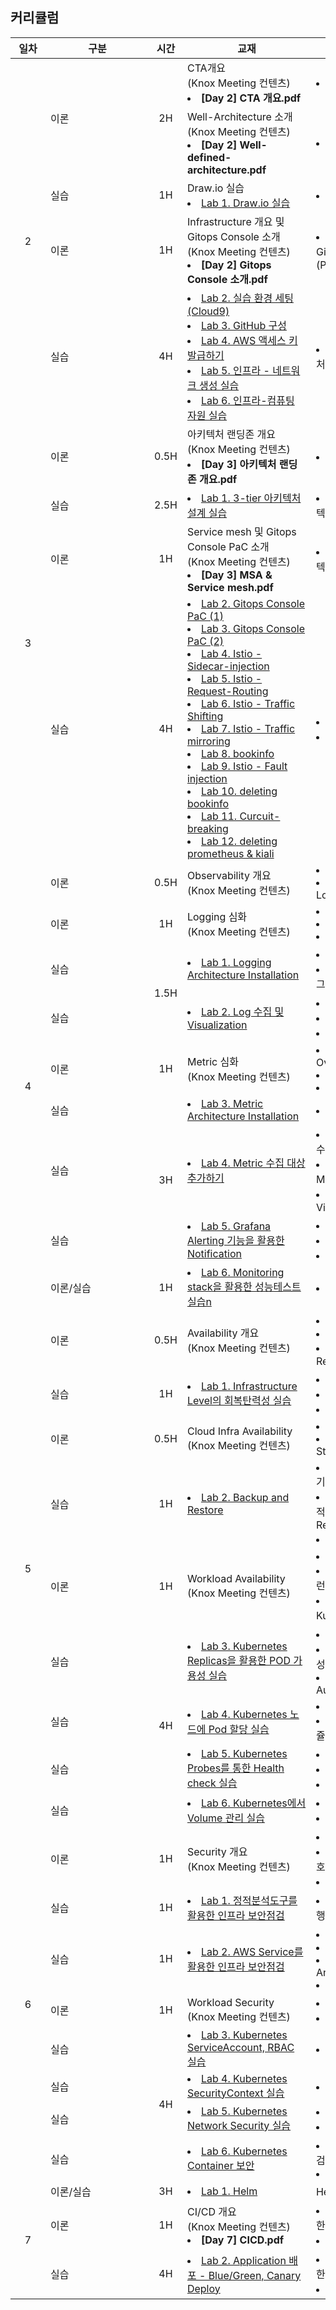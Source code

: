 ## 커리큘럼

<table>
<thead>
  <tr>
    <th style="min-width: 40px;">일차</th>
    <th style="min-width: 150px;">구분</th>
    <th style="min-width: 30px;">시간</th>
    <th style="min-width: 190px;">교재</th>
    <th>학습 목표</th>
  </tr>
</thead>
<tbody>
<!--2일차 -->
  <tr>
    <td rowspan="5"><center>2</td>
    <td rowspan="2">이론</td>
    <td rowspan="2"><center>2H</td>
    <td>
      CTA개요<br>(Knox Meeting 컨텐츠)
      <li><b>[Day 2] CTA 개요.pdf</b></li>
    </td>
    <td>
      <li>CTA개요</li>
    </td>
  </tr>
    <tr>
    <td>
      Well-Architecture 소개<br>(Knox Meeting 컨텐츠)
      <li><b>[Day 2] Well-defined-architecture.pdf</b></li>
    </td>
    <td>
      <li>Well-Architecture 소개</li>
    </td>

  </tr>
  </tr>
    <tr>
    <td>실습</td>
    <td><center>1H</td>
    <td>
      Draw.io 실습
      <li><a href="./docs/2-1-draw.io.md">Lab 1. Draw.io 실습</a></li>
    </td>
    <td>
      <li>Draw.io 실습</li>
    </td>

  </tr>
  </tr>
    <tr>
    <td>이론</td>
    <td><center>1H</td>
    <td>
      Infrastructure 개요 및 Gitops Console 소개<br>(Knox Meeting 컨텐츠)
      <br>
      <li><b>[Day 2] Gitops Console 소개.pdf</b></li>
    </td>
    <td>
      <li>Infrastructure 개요 및 Gitops Console 소개(Pipeline)</li>
    </td>
  </tr>
  </tr>
    <tr>
    <td>실습</td>
    <td><center>4H</td>
    <td>
      <li><a href="./docs/2-2-cloud9-guide.md">Lab 2. 실습 환경 세팅(Cloud9)</a></li>
      <li><a href="./docs/2-3-github-setting.md">Lab 3. GitHub 구성</a></li>
      <li><a href="./docs/2-4-AWS-access-key.md">Lab 4. AWS 액세스 키 발급하기</a></li>
      <li><a href="./docs/2-5-network-resource.md">Lab 5. 인프라 - 네트워크 생성 실습</a></li>
      <li><a href="./docs/2-6-computing-resource.md">Lab 6. 인프라-컴퓨팅 자원 실습</a></li>
    </td>
    <td>
      <li>모듈 기반의 인프라 아키텍처 설계 및 구축</li>
    </td>
  </tr>
<!--2일차 끝-->
<!--3일차 -->
  <tr>
    <td rowspan="4"><center>3</td>
    <td >이론</td>
    <td ><center>0.5H</td>
    <td>
      아키텍처 랜딩존 개요<br>(Knox Meeting 컨텐츠)
      <br>
      <li><b>[Day 3] 아키텍처 랜딩존 개요.pdf</b></li>
    </td>
    <td>
      <li>아키텍처 랜딩존 개요</li>
    </td>
  </tr>
  <tr>
    <td >실습</td>
    <td ><center>2.5H</td>
    <td>
      <li><a href="./docs/3-1-Landing-zone-PipelineCatalog.md">Lab 1. 3-tier 아키텍처 설계 실습</a></li>
    </td>
    <td>
      <li>랜딩존 기반의 인프라 아키텍처 설계 및 구축</li>
    </td>
  </tr>
  <tr>
    <td >이론</td>
    <td ><center>1H</td>
    <td>
      Service mesh 및 Gitops Console PaC 소개<br>(Knox Meeting 컨텐츠)
      <li><b>[Day 3] MSA & Service mesh.pdf</b></li>
    </td>
    <td>
      <li>Cloud-native 플랫폼 아키텍처 설계 및 구축</li>
    </td>

  </tr>
  <tr>
    <td >실습</td>
    <td ><center>4H</td>
    <td>
      <li><a href="./docs/3-2-pac-1-istio-install.md">Lab 2. Gitops Console PaC (1)</a></li>
      <li><a href="./docs/3-3-pac-2-prometheus-kiali.md">Lab 3. Gitops Console PaC (2)</a></li>
      <li><a href="./docs/3-4-istio-sidecar-injection.md">Lab 4. Istio - Sidecar-injection</a></li>
      <li><a href="./docs/3-5-istio-Request-routing.md">Lab 5. Istio - Request-Routing</a></li>
      <li><a href="./docs/3-6-istio-traffic-shifting.md">Lab 6. Istio - Traffic Shifting</a></li>
      <li><a href="./docs/3-7-istio-mirroring.md">Lab 7. Istio - Traffic mirroring</a></li>
      <li><a href="./docs/3-8-bookinfo-app.md">Lab 8. bookinfo</a></li>
      <li><a href="./docs/3-9-fault-injection-with-bookinfo.md">Lab 9. Istio - Fault injection</a></li>
      <li><a href="./docs/3-10-bookinfo-delete.md">Lab 10. deleting bookinfo</a></li>
      <li><a href="./docs/3-11-curcuit-breaking.md">Lab 11. Curcuit-breaking</a></li>
      <li><a href="./docs/3-12-kiali-prometheus-delete.md">Lab 12. deleting prometheus & kiali</a></li>
    </td>
    <td>
      <li>GitOps Console PaC 실습</li>
      <li>Service Mesh 실습</li>
    </td>

  </tr>
<!-- 3일차 끝-->
<!-- 4일차 -->
  <tr>
    <td rowspan="9"><center>4</td>
    <td>이론</td>
    <td><center>0.5H</td>
    <td>
      Observability 개요<br>(Knox Meeting 컨텐츠)
    </td>
    <td>
      <li>Observability Wrap-up</li>
      <li>Logging/Monitoring/Tracing</li>
    </td>
  </tr>
  <tr>
    <td>이론</td>
    <td><center>1H</td>
    <td>
      Logging 심화<br>(Knox Meeting 컨텐츠)
    </td>
    <td>
      <li>Logging Architecture</li>
      <li>Fluentbit</li>
      <li>Opensearch</li>
    </td>
  </tr>
  <tr>
    <td>실습</td>
    <td rowspan="2"><center>1.5H</td>
    <td>
      <li><a href="./docs/4-1-Logging_Architecture.md">Lab 1. Logging Architecture Installation</a></li>
    </td>
    <td>
      <li>Logging Stack 설치</li>
      <li>Opensearch에서 수집된 로그 확인</li>
    </td>
  </tr>
  <tr>
    <td>실습</td>
    <td>
      <li><a href="./docs/4-2-Log_Collection_Visualization.md">Lab 2. Log 수집 및 Visualization</a></li>
    </td>
    <td>
      <li>Plain Text 기반 로그 수집</li>
      <li>JSON Type 로그 수집</li>
      <li>Dashboard 생성</li>
    </td>
  </tr>
  <tr>
    <td>이론</td>
    <td><center>1H</td>
    <td>
      Metric 심화<br>(Knox Meeting 컨텐츠)
    </td>
    <td>
      <li>Monitoring Stack Overview</li>
      <li>Exporters</li>
      <li>Metrics & PromQL</li>
    </td>
  </tr>
  <tr>
    <td>실습</td>
    <td rowspan="3"><center>3H</td>
    <td>
      <li><a href="./docs/4-3-Metric_Architecture.md">Lab 3. Metric Architecture Installation</a></li>
    </td>
    <td>
      <li>Monitoring Stack 설치</li>
    </td>
  </tr>
  <tr>
    <td>실습</td>
    <td>
      <li><a href="./docs/4-4-Metric_Configuration.md">Lab 4. Metric 수집 대상 추가하기</a></li>
    </td>
    <td>
      <li>Static 설정을 통한 Metric 수집</li>
      <li>Service Discovery를 통한 Metric 수집</li>
      <li>Grafana를 통한 Visualization</li>
    </td>
  </tr>
  <tr>
    <td>실습</td>
    <td>
      <li><a href="./docs/4-5-Notification.md">Lab 5. Grafana Alerting 기능을 활용한 Notification</a></li>
    </td>
    <td>
      <li>Slack Webhook URL 발급</li>
      <li>Alert Rule 추가</li>
      <li>Notification 발행 확인</li>
    </td>
  </tr>
  <tr>
    <td>이론/실습</td>
    <td><center>1H</td>
    <td>
      <li><a href="./docs/4-6-Performance_Testing.md">Lab 6. Monitoring stack을 활용한 성능테스트 실습n</a></li>
    </td>
    <td>
      <li>성능테스트 실습</li>
    </td>
  </tr>
<!-- 4일차 끝-->
<!-- 5일차 -->
  <tr>
    <td rowspan="9"><center>5</td>
    <td>이론</td>
    <td><center>0.5H</td>
    <td>
      Availability 개요<br>(Knox Meeting 컨텐츠)
    </td>
    <td>
      <li>Availability 개념</li>
      <li>Resilience/Reliability</li>
      <li>랜딩존 Architecture Review</li>
    </td>
  </tr>
  <tr>
    <td>실습</td>
    <td><center>1H</td>
    <td>
      <li><a href="./docs/5-1-Failure_Testing.md">Lab 1. Infrastructure Level의 회복탄력성 실습</a></li>
    </td>
    <td>
      <li>RDS Multi AZ 구성</li>
      <li>Node Failure 실습</li>
      <li>RDS Failure 실습</li>
    </td>
  </tr>
  <tr>
    <td>이론</td>
    <td><center>0.5H</td>
    <td>
      Cloud Infra Availability<br>(Knox Meeting 컨텐츠)
    </td>
    <td>
      <li>Backup & Restore</li>
      <li>Disaster Recovery Strategy</li>
    </td>
  </tr>
  <tr>
    <td>실습</td>
    <td><center>1H</td>
    <td>
      <li><a href="./docs/5-2-Backup_Recovery.md">Lab 2. Backup and Restore</a></li>
    </td>
    <td>
      <li>Point In Time Recovery 기능을 통한 복구</li>
      <li>AWS Backup을 통한 주기적인 Snapshot 등록 및 Cross Region Copy</li>
      <li>Read Replica 실습</li>
    </td>
  </tr>
  <tr>
    <td>이론</td>
    <td><center>1H</td>
    <td>
      Workload Availability<br>(Knox Meeting 컨텐츠)
    </td>
    <td>
      <li>Kubernetes Review</li>
      <li>서비스 디스커버리와 로드밸런싱</li>
      <li>고가용성을 위한 Kubernetes 전략</li>
    </td>
  </tr>
  <tr>
    <td>실습</td>
    <td rowspan="4"><center>4H</td>
    <td>
      <li><a href="./docs/5-3-Kubernetes-replicas.md">Lab 3. Kubernetes Replicas을 활용한 POD 가용성 실습</a></li>
    </td>
    <td>
      <li>POD를 활용한 가용성 실습</li>
      <li>Deployment를 활용한 가용성 실습</li>
      <li>HPA(Horizontal Pod Autoscaler)</li>
    </td>
  </tr>
  <tr>
    <td>실습</td>
    <td>
      <li><a href="./docs/5-4-Kubernetes-Assign_Pods.md">Lab 4. Kubernetes 노드에 Pod 할당 실습</a></li>
    </td>
    <td>
      <li>Pod Scheduling</li>
      <li>Affinity를 활용한 파드 스케쥴링</li>
    </td>
  </tr>
  <tr>
    <td>실습</td>
    <td>
      <li><a href="./docs/5-5-Kubernetes-Probes.md">Lab 5. Kubernetes Probes를 통한 Health check 실습</a></li>
    </td>
    <td>
      <li>LivenessProbe 실습</li>
      <li>StartupProbe 실습</li>
      <li>ReadinessProbe 실습</li>
    </td>
  </tr>
  <tr>
    <td>실습</td>
    <td>
      <li><a href="./docs/5-6-Kubernetes-Volumes.md">Lab 6. Kubernetes에서 Volume 관리 실습</a></li>
    </td>
    <td>
      <li>hostPath 활용</li>
      <li>PV 활용</li>
    </td>
  </tr>
<!-- 5일차 끝-->
<!-- 6일차 -->
  <tr>
    <td rowspan="8"><center>6</td>
    <td>이론</td>
    <td><center>1H</td>
    <td>
      Security 개요<br>(Knox Meeting 컨텐츠)
    </td>
    <td>
      <li>클라우드 보안 개요</li>
      <li>보호 – 계정관리, 인프라 보호, 데이터보호</li>
      <li>탐지 및 사고대응</li>
    </td>
  </tr>
  <tr>
    <td>실습</td>
    <td><center>1H</td>
    <td>
      <li><a href="./docs/6-1-tfsec.md">Lab 1. 정적분석도구를 활용한 인프라 보안점검</a></li>
    </td>
    <td>
      <li>인프라에 대한 보안점검 수행</li>
    </td>
  </tr>
  <tr>
    <td>실습</td>
    <td><center>1H</td>
    <td>
      <li><a href="./docs/6-2-AWS Security.md">Lab 2. AWS Service를 활용한 인프라 보안점검</a></li>
    </td>
    <td>
      <li>WAF 적용</li>
      <li>VPC Flow Log</li>
      <li>Network Access Analyzer</li>
      <li>Cloud Trail</li>
    </td>
  </tr>
  <tr>
    <td>이론</td>
    <td><center>1H</td>
    <td>
      Workload Security<br>(Knox Meeting 컨텐츠)
    </td>
    <td>
      <li>워크로드 보안</li>
      <li>Container 이미지 보안</li>
    </td>
  </tr>
  <tr>
    <td>실습</td>
    <td rowspan="4"><center>4H</td>
    <td>
      <li><a href="./docs/6-3-Kubernetes-RBAC.md">Lab 3. Kubernetes ServiceAccount, RBAC 실습</a></li>
    </td>
    <td>
      <li>RBAC 실습</li>
    </td>
  </tr>
  <tr>
    <td>실습</td>
    <td>
      <li><a href="./docs/6-4-Kubernetes-SecurityContext.md">Lab 4. Kubernetes SecurityContext 실습</a></li>
    </td>
    <td>
      <li>SecurityContext 실습</li>
    </td>
  </tr>
  <tr>
    <td>실습</td>
    <td>
      <li><a href="./docs/6-5-Kubernetes-Network.md">Lab 5. Kubernetes Network Security 실습</a></li>
    </td>
    <td>
      <li>PeerAuthentication 실습</li>
      <li>AuthorizationPolicy 실습</li>
    </td>
  </tr>
  <tr>
    <td>실습</td>
    <td>
      <li><a href="./docs/6-6-Kubernetes-imageScan_kube-bench.md">Lab 6. Kubernetes Container 보안</a></li>
    </td>
    <td>
      <li>컨테이너 이미지 취약점 점검 실습</li>
      <li>ImagePullSecret</li>
    </td>
  </tr>
<!-- 6일차 끝-->
<!-- 7일차 시작-->
  <tr>
    <td rowspan="3"><center>7</td>
    <td >이론/실습</td>
    <td ><center>3H</td>
    <td>
      <li><a href="./docs/7-1-helm-template.md">Lab 1. Helm</a></li>
    </td>
    <td>
      Helm기본
    </td>
  </tr>
  <tr>
    <td >이론</td>
    <td ><center>1H</td>
    <td>
      CI/CD 개요<br>(Knox Meeting 컨텐츠)
      <li><b>[Day 7] CICD.pdf</b></li>
    </td>
    <td>
      <li>지속가능성 원칙을 기반으로한 아키텍처 설계</li>
      <li>배포 자동화</li>
    </td>
  </tr>
  <tr>
    <td >실습</td>
    <td ><center>4H</td>
    <td>
      <li><a href="./docs/7-2-argocd.md">Lab 2. Application 배포 - Blue/Green, Canary Deploy</a></li>
    </td>
    <td>
      <li>지속가능성 원칙을 기반으로한 아키텍처 설계</li>
      <li>배포 자동화</li>
    </td>
  </tr>
<!-- 7일차 끝-->
</tbody>
</table>
